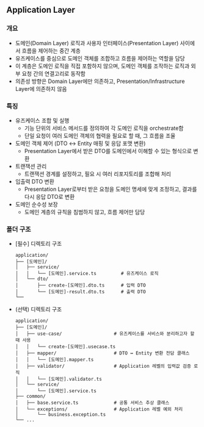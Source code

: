 ## Application Layer

### 개요
- 도메인(Domain Layer) 로직과 사용자 인터페이스(Presentation Layer) 사이에서 흐름을 제어하는 중간 계층
- 유즈케이스를 중심으로 도메인 객체를 조합하고 흐름을 제어하는 역할을 담당
- 이 계층은 도메인 로직을 직접 포함하지 않으며, 도메인 객체를 조작하는 로직과 외부 요청 간의 연결고리로 동작함
- 의존성 방향은 Domain Layer에만 의존하고, Presentation/Infrastructure Layer에 의존하지 않음

### 특징
- 유즈케이스 조합 및 실행
  - 기능 단위의 서비스 메서드를 정의하여 각 도메인 로직을 orchestrate함
  - 단일 요청이 여러 도메인 객체의 협력을 필요로 할 때, 그 흐름을 조율
- 도메인 객체 제어 (DTO ↔ Entity 매핑 및 응답 포맷 변환)
  - Presentation Layer에서 받은 DTO를 도메인에서 이해할 수 있는 형식으로 변환
- 트랜잭션 관리
  - 트랜잭션 경계를 설정하고, 필요 시 여러 리포지토리를 조합해 처리
- 입출력 DTO 변환
  - Presentation Layer로부터 받은 요청을 도메인 명세에 맞게 조정하고, 결과를 다시 응답 DTO로 변환
- 도메인 순수성 보장
  - 도메인 계층의 규칙을 침범하지 않고, 흐름 제어만 담당

### 폴더 구조
- [필수] 디렉토리 구조
  ```
  application/
  ├── [도메인]/
  │   ├── service/
  │   │   └── [도메인].service.ts         # 유즈케이스 로직
  │   └── dto/
  │       ├── create-[도메인].dto.ts      # 입력 DTO
  │       └── [도메인]-result.dto.ts      # 출력 DTO
  └──
  ```
- (선택) 디렉토리 구조
  ```
  application/
  ├── [도메인]/
  │   ├── use-case/                   # 유즈케이스를 서비스와 분리하고자 할 때 사용
  │   │   └── create-[도메인].usecase.ts
  │   ├── mapper/                     # DTO ↔ Entity 변환 전담 클래스
  │   │   └── [도메인].mapper.ts
  │   ├── validator/                  # Application 레벨의 입력값 검증 로직
  │   │   └── [도메인].validator.ts
  │   └── service/
  │       └── [도메인].service.ts
  ├── common/
  │   ├── base.service.ts             # 공통 서비스 추상 클래스
  │   └── exceptions/                 # Application 레벨 예외 처리
  │       └── business.exception.ts
  └── ...
  ```